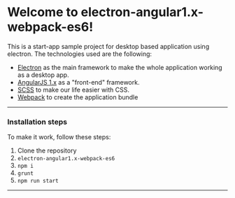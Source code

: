 Welcome to **electron-angular1.x-webpack-es6**!
========================================

This is a start-app sample project for desktop based application using electron.
The technologies used are the following:

 - [Electron](https://electron.atom.io/) as the main framework to make the whole application working as a desktop app.
 - [AngularJS 1.x](https://angularjs.org/) as a "front-end" framework.
 - [SCSS](http://sass-lang.com) to make our life easier with CSS.
 - [Webpack](https://webpack.js.org/) to create the application bundle

---

### Installation steps
To make it work, follow these steps:
 1. Clone the repository
 2. ``` electron-angular1.x-webpack-es6 ```
 3. ``` npm i ```
 4. ``` grunt ```
 5. ``` npm run start ```

 ---

